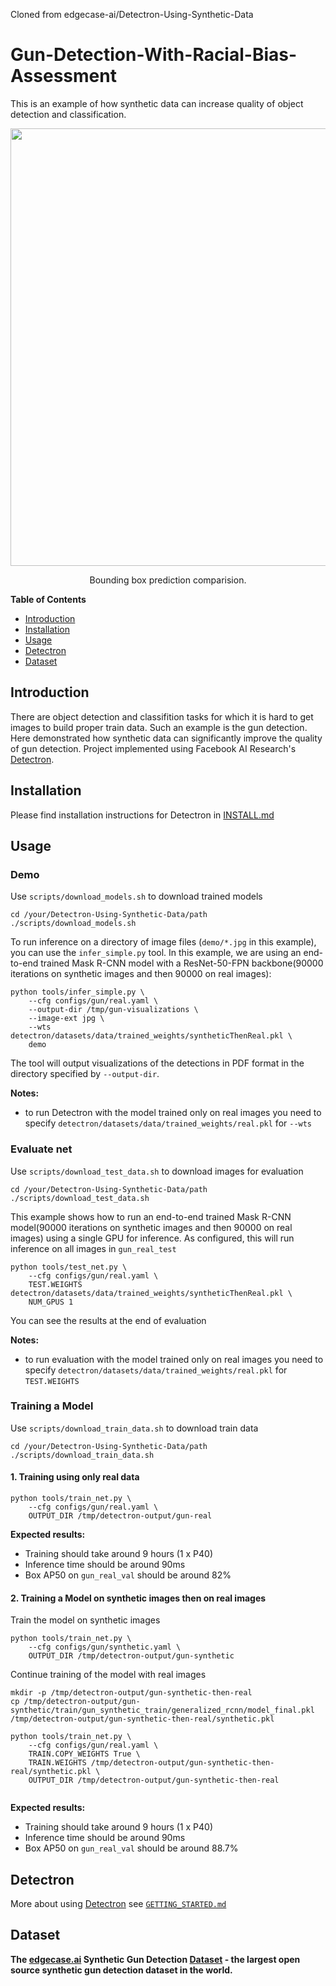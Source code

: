 Cloned from edgecase-ai/Detectron-Using-Synthetic-Data

# Gun-Detection-With-Racial-Bias-Assessment
This is an example of how synthetic data can increase quality of object detection and classification.

<div align="center">
  <img src="demo/output/image1.jpg" width="700px" />
  <p>Bounding box prediction comparision.</p>
</div>

**Table of Contents**
* [Introduction](#Introduction)
* [Installation](#Installation)
* [Usage](#Usage)
* [Detectron](#Detectron)
* [Dataset](#Dataset)

## Introduction

There are object detection and classifition tasks for which it is hard to get images to build proper train data. Such an example is the gun detection. Here demonstrated how synthetic data can significantly improve the quality of gun detection.
Project implemented using Facebook AI Research's [Detectron](https://github.com/facebookresearch/Detectron).

## Installation

Please find installation instructions for  Detectron  in [INSTALL.md](https://github.com/edgecase-ai/Detectron-Using-Synthetic-Data/blob/master/INSTALL.md)

## Usage

### Demo
Use `scripts/download_models.sh` to download trained models 
```
cd /your/Detectron-Using-Synthetic-Data/path
./scripts/download_models.sh
```
To run inference on a directory of image files (`demo/*.jpg` in this example), you can use the `infer_simple.py` tool. In this example, we are using an end-to-end trained Mask R-CNN model with a ResNet-50-FPN backbone(90000 iterations on synthetic images and then 90000 on real images):
```
python tools/infer_simple.py \
    --cfg configs/gun/real.yaml \
    --output-dir /tmp/gun-visualizations \
    --image-ext jpg \
    --wts detectron/datasets/data/trained_weights/syntheticThenReal.pkl \
    demo
```
The tool will output visualizations of the detections in PDF format in the directory specified by `--output-dir`.
  
**Notes:**

- to run Detectron with the model trained only on real images you need to specify `detectron/datasets/data/trained_weights/real.pkl` for `--wts`

### Evaluate net
Use `scripts/download_test_data.sh` to download images for evaluation
```
cd /your/Detectron-Using-Synthetic-Data/path
./scripts/download_test_data.sh
```
This example shows how to run an end-to-end trained Mask R-CNN model(90000 iterations on synthetic images and then 90000 on real images) using a single GPU for inference. As configured, this will run inference on all images in `gun_real_test`
```
python tools/test_net.py \
    --cfg configs/gun/real.yaml \
    TEST.WEIGHTS  detectron/datasets/data/trained_weights/syntheticThenReal.pkl \
    NUM_GPUS 1
```
You can see the results at the end of evaluation

**Notes:**

- to run evaluation with the model trained only on real images you need to specify `detectron/datasets/data/trained_weights/real.pkl` for `TEST.WEIGHTS`

### Training a Model
Use `scripts/download_train_data.sh` to download train data

```
cd /your/Detectron-Using-Synthetic-Data/path
./scripts/download_train_data.sh
```
#### 1. Training using only real data
```
python tools/train_net.py \
    --cfg configs/gun/real.yaml \
    OUTPUT_DIR /tmp/detectron-output/gun-real
```
  
**Expected results:**

- Training should take around 9 hours (1 x P40)
- Inference time should be around 90ms
- Box AP50 on `gun_real_val` should be around 82% 

#### 2. Training a Model on synthetic images then on real images 
Train the model on synthetic images
```
python tools/train_net.py \
    --cfg configs/gun/synthetic.yaml \
    OUTPUT_DIR /tmp/detectron-output/gun-synthetic
```
  
  Continue training of the model with real images
```
mkdir -p /tmp/detectron-output/gun-synthetic-then-real
cp /tmp/detectron-output/gun-synthetic/train/gun_synthetic_train/generalized_rcnn/model_final.pkl /tmp/detectron-output/gun-synthetic-then-real/synthetic.pkl

python tools/train_net.py \
    --cfg configs/gun/real.yaml \
    TRAIN.COPY_WEIGHTS True \
    TRAIN.WEIGHTS /tmp/detectron-output/gun-synthetic-then-real/synthetic.pkl \
    OUTPUT_DIR /tmp/detectron-output/gun-synthetic-then-real
    
```  
**Expected results:**

- Training should take around 9 hours (1 x P40)
- Inference time should be around 90ms
- Box AP50 on `gun_real_val` should be around 88.7%  


## Detectron
More about using  [Detectron](https://github.com/facebookresearch/Detectron) see [`GETTING_STARTED.md`](https://github.com/facebookresearch/Detectron/blob/master/GETTING_STARTED.md)

## Dataset
**The [edgecase.ai](https://www.edgecase.ai/)  Synthetic Gun Detection [Dataset](https://docs.google.com/forms/d/e/1FAIpQLSffVbLwfuhgSvwxrU66NDTZLfz0RrqcQ-KXJxEN9HIZiqxBeg/viewform?vc=0&c=0&w=1) - the largest open source synthetic gun detection dataset in the world.**
